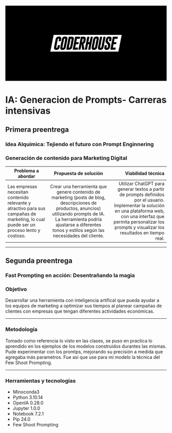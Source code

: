 <p align="center">
  <img src="media\CoderHouse.jpg" alt="CoderHouse">
</p>

# IA: Generacion de Prompts- Carreras intensivas
## Primera preentrega 
### Idea Alquímica: Tejiendo el futuro con Prompt Enginnering

### Generación de contenido para Marketing Digital
| Problema a abordar | Propuesta de solución | Viabilidad técnica |
|------------------|:---------------------------:|--------------------:|
|Las empresas necesitan contenido relevante y atractivo para sus campañas de marketing, lo cual puede ser un proceso lento y costoso.| Crear una herramienta que genere contenido de marketing (posts de blog, descripciones de productos, anuncios) utilizando prompts de IA. La herramienta podría ajustarse a diferentes tonos y estilos según las necesidades del cliente. | Utilizar ChatGPT para generar textos a partir de prompts definidos por el usuario. Implementar la solución en una plataforma web, con una interfaz que permita personalizar los prompts y visualizar los resultados en tiempo real. |
___
## Segunda preentrega
### Fast Prompting en acción: Desentrañando la magia

### Objetivo
Desarrollar una herramienta con inteligencia artifical que pueda ayudar a los equipos de marketing a optimizar sus tiempos al planear campañas de clientes con empresas que tengan diferentes actividades económicas.
___
### Metodología
Tomado como referencia lo visto en las clases, se puso en practica lo aprendido en los ejemplos de los modelos construidos durantes las mismas. Pude experimentar con los promtps, mejorando su precisión a medida que agregaba más parametros. Fue así que use para mi modelo la técnica del Few Shoot Prompting.
___
 ### Herramientas y tecnologías
 
- Minoconda3
- Python 3.10.14
- OpenIA 0.28.0
- Jupyter 1.0.0
- Notebook 7.2.1
- Pip 24.0
- Few Shoot Prompting
